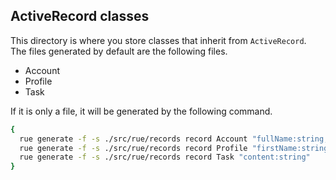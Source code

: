 ## ActiveRecord classes

This directory is where you store classes that inherit from `ActiveRecord`.  
The files generated by default are the following files.

- Account
- Profile
- Task

If it is only a file, it will be generated by the following command.


```bash
{
  rue generate -f -s ./src/rue/records record Account "fullName:string, email:string"
  rue generate -f -s ./src/rue/records record Profile "firstName:string, lastName:string"
  rue generate -f -s ./src/rue/records record Task "content:string"
}
```
